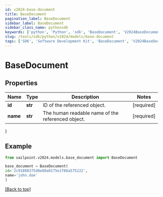 ```yaml
---
id: v2024-base-document
title: BaseDocument
pagination_label: BaseDocument
sidebar_label: BaseDocument
sidebar_class_name: pythonsdk
keywords: ['python', 'Python', 'sdk', 'BaseDocument', 'V2024BaseDocument']
slug: /tools/sdk/python/v2024/models/base-document
tags: ['SDK', 'Software Development Kit', 'BaseDocument', 'V2024BaseDocument']
---
```


# BaseDocument

## Properties

| Name | Type | Description | Notes |
| --- | --- | --- | --- |
| **id** | **str** | ID of the referenced object. | [required] |
| **name** | **str** | The human readable name of the referenced object. | [required] |

}

## Example

```python
from sailpoint.v2024.models.base_document import BaseDocument

base_document = BaseDocument(
id='2c91808375d8e80a0175e1f88a575222',
name='john.doe'
)

```

[[Back to top]](#)
